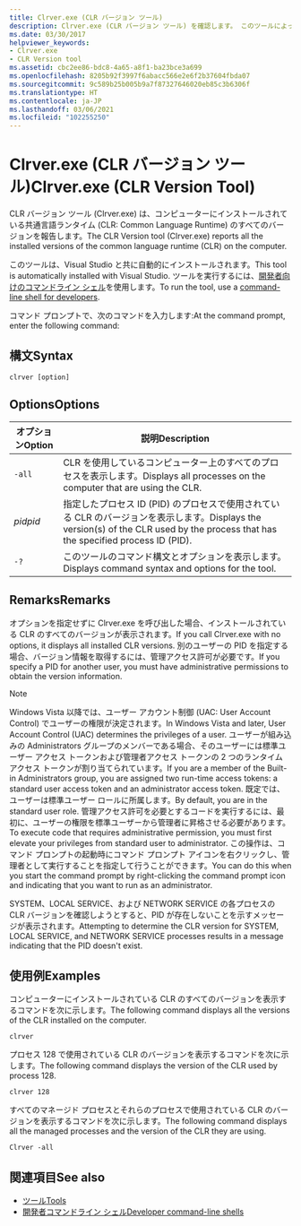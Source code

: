 ```yaml
---
title: Clrver.exe (CLR バージョン ツール)
description: Clrver.exe (CLR バージョン ツール) を確認します。 このツールによって、コンピューターにインストールされている共通言語ランタイム (CLR) のすべてのバージョンが報告されます。
ms.date: 03/30/2017
helpviewer_keywords:
- Clrver.exe
- CLR Version tool
ms.assetid: cbc2ee86-bdc8-4a65-a8f1-ba23bce3a699
ms.openlocfilehash: 8205b92f3997f6abacc566e2e6f2b37604fbda07
ms.sourcegitcommit: 9c589b25b005b9a7f87327646020eb85c3b6306f
ms.translationtype: HT
ms.contentlocale: ja-JP
ms.lasthandoff: 03/06/2021
ms.locfileid: "102255250"
---
```

# <a name="clrverexe-clr-version-tool"></a><span data-ttu-id="af2e4-104">Clrver.exe (CLR バージョン ツール)</span><span class="sxs-lookup"><span data-stu-id="af2e4-104">Clrver.exe (CLR Version Tool)</span></span>

<span data-ttu-id="af2e4-105">CLR バージョン ツール (Clrver.exe) は、コンピューターにインストールされている共通言語ランタイム (CLR: Common Language Runtime) のすべてのバージョンを報告します。</span><span class="sxs-lookup"><span data-stu-id="af2e4-105">The CLR Version tool (Clrver.exe) reports all the installed versions of the common language runtime (CLR) on the computer.</span></span>  
  
 <span data-ttu-id="af2e4-106">このツールは、Visual Studio と共に自動的にインストールされます。</span><span class="sxs-lookup"><span data-stu-id="af2e4-106">This tool is automatically installed with Visual Studio.</span></span> <span data-ttu-id="af2e4-107">ツールを実行するには、[開発者向けのコマンドライン シェル](/visualstudio/ide/reference/command-prompt-powershell)を使用します。</span><span class="sxs-lookup"><span data-stu-id="af2e4-107">To run the tool, use a [command-line shell for developers](/visualstudio/ide/reference/command-prompt-powershell).</span></span>  
  
 <span data-ttu-id="af2e4-108">コマンド プロンプトで、次のコマンドを入力します:</span><span class="sxs-lookup"><span data-stu-id="af2e4-108">At the command prompt, enter the following command:</span></span>  
  
## <a name="syntax"></a><span data-ttu-id="af2e4-109">構文</span><span class="sxs-lookup"><span data-stu-id="af2e4-109">Syntax</span></span>  
  
```console  
clrver [option]  
```  
  
## <a name="options"></a><span data-ttu-id="af2e4-110">Options</span><span class="sxs-lookup"><span data-stu-id="af2e4-110">Options</span></span>  
  
|<span data-ttu-id="af2e4-111">オプション</span><span class="sxs-lookup"><span data-stu-id="af2e4-111">Option</span></span>|<span data-ttu-id="af2e4-112">説明</span><span class="sxs-lookup"><span data-stu-id="af2e4-112">Description</span></span>|  
|------------|-----------------|  
|`-all`|<span data-ttu-id="af2e4-113">CLR を使用しているコンピューター上のすべてのプロセスを表示します。</span><span class="sxs-lookup"><span data-stu-id="af2e4-113">Displays all processes on the computer that are using the CLR.</span></span>|  
|<span data-ttu-id="af2e4-114">*pid*</span><span class="sxs-lookup"><span data-stu-id="af2e4-114">*pid*</span></span>|<span data-ttu-id="af2e4-115">指定したプロセス ID (PID) のプロセスで使用されている CLR のバージョンを表示します。</span><span class="sxs-lookup"><span data-stu-id="af2e4-115">Displays the version(s) of the CLR used by the process that has the specified process ID (PID).</span></span>|  
|`-?`|<span data-ttu-id="af2e4-116">このツールのコマンド構文とオプションを表示します。</span><span class="sxs-lookup"><span data-stu-id="af2e4-116">Displays command syntax and options for the tool.</span></span>|  
  
## <a name="remarks"></a><span data-ttu-id="af2e4-117">Remarks</span><span class="sxs-lookup"><span data-stu-id="af2e4-117">Remarks</span></span>  

 <span data-ttu-id="af2e4-118">オプションを指定せずに Clrver.exe を呼び出した場合、インストールされている CLR のすべてのバージョンが表示されます。</span><span class="sxs-lookup"><span data-stu-id="af2e4-118">If you call Clrver.exe with no options, it displays all installed CLR versions.</span></span> <span data-ttu-id="af2e4-119">別のユーザーの PID を指定する場合、バージョン情報を取得するには、管理アクセス許可が必要です。</span><span class="sxs-lookup"><span data-stu-id="af2e4-119">If you specify a PID for another user, you must have administrative permissions to obtain the version information.</span></span>  
  
> [!NOTE]
> <span data-ttu-id="af2e4-120">Windows Vista 以降では、ユーザー アカウント制御 (UAC: User Account Control) でユーザーの権限が決定されます。</span><span class="sxs-lookup"><span data-stu-id="af2e4-120">In Windows Vista and later, User Account Control (UAC) determines the privileges of a user.</span></span> <span data-ttu-id="af2e4-121">ユーザーが組み込みの Administrators グループのメンバーである場合、そのユーザーには標準ユーザー アクセス トークンおよび管理者アクセス トークンの 2 つのランタイム アクセス トークンが割り当てられています。</span><span class="sxs-lookup"><span data-stu-id="af2e4-121">If you are a member of the Built-in Administrators group, you are assigned two run-time access tokens: a standard user access token and an administrator access token.</span></span> <span data-ttu-id="af2e4-122">既定では、ユーザーは標準ユーザー ロールに所属します。</span><span class="sxs-lookup"><span data-stu-id="af2e4-122">By default, you are in the standard user role.</span></span> <span data-ttu-id="af2e4-123">管理アクセス許可を必要とするコードを実行するには、最初に、ユーザーの権限を標準ユーザーから管理者に昇格させる必要があります。</span><span class="sxs-lookup"><span data-stu-id="af2e4-123">To execute code that requires administrative permission, you must first elevate your privileges from standard user to administrator.</span></span> <span data-ttu-id="af2e4-124">この操作は、コマンド プロンプトの起動時にコマンド プロンプト アイコンを右クリックし、管理者として実行することを指定して行うことができます。</span><span class="sxs-lookup"><span data-stu-id="af2e4-124">You can do this when you start the command prompt by right-clicking the command prompt icon and indicating that you want to run as an administrator.</span></span>  
  
 <span data-ttu-id="af2e4-125">SYSTEM、LOCAL SERVICE、および NETWORK SERVICE の各プロセスの CLR バージョンを確認しようとすると、PID が存在しないことを示すメッセージが表示されます。</span><span class="sxs-lookup"><span data-stu-id="af2e4-125">Attempting to determine the CLR version for SYSTEM, LOCAL SERVICE, and NETWORK SERVICE processes results in a message indicating that the PID doesn't exist.</span></span>  
  
## <a name="examples"></a><span data-ttu-id="af2e4-126">使用例</span><span class="sxs-lookup"><span data-stu-id="af2e4-126">Examples</span></span>  

 <span data-ttu-id="af2e4-127">コンピューターにインストールされている CLR のすべてのバージョンを表示するコマンドを次に示します。</span><span class="sxs-lookup"><span data-stu-id="af2e4-127">The following command displays all the versions of the CLR installed on the computer.</span></span>  
  
 `clrver`  
  
 <span data-ttu-id="af2e4-128">プロセス 128 で使用されている CLR のバージョンを表示するコマンドを次に示します。</span><span class="sxs-lookup"><span data-stu-id="af2e4-128">The following command displays the version of the CLR used by process 128.</span></span>  
  
 `clrver 128`  
  
 <span data-ttu-id="af2e4-129">すべてのマネージド プロセスとそれらのプロセスで使用されている CLR のバージョンを表示するコマンドを次に示します。</span><span class="sxs-lookup"><span data-stu-id="af2e4-129">The following command displays all the managed processes and the version of the CLR they are using.</span></span>  
  
 `Clrver -all`  
  
## <a name="see-also"></a><span data-ttu-id="af2e4-130">関連項目</span><span class="sxs-lookup"><span data-stu-id="af2e4-130">See also</span></span>

- [<span data-ttu-id="af2e4-131">ツール</span><span class="sxs-lookup"><span data-stu-id="af2e4-131">Tools</span></span>](index.md)
- [<span data-ttu-id="af2e4-132">開発者コマンドライン シェル</span><span class="sxs-lookup"><span data-stu-id="af2e4-132">Developer command-line shells</span></span>](/visualstudio/ide/reference/command-prompt-powershell)
